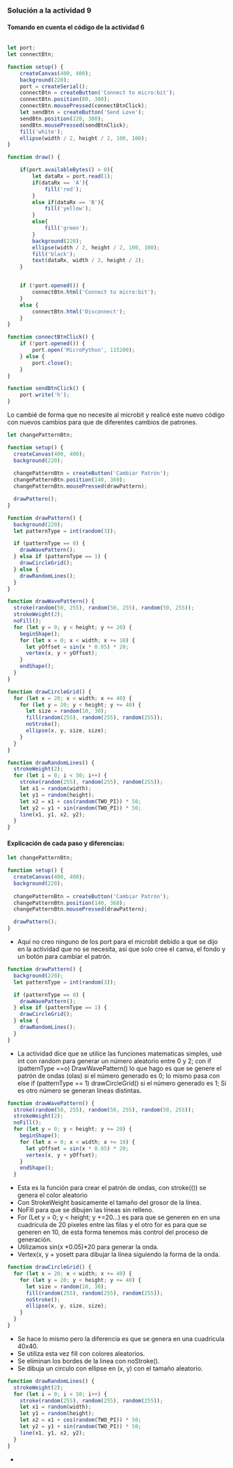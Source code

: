 <!-- Generando patrones visuales
Enunciado: crea un programa en p5.js que genere patrones visuales aleatorios utilizando funciones matemáticas simples (ej. random(), sin(), cos()). Experimenta con diferentes parámetros para modificar los patrones generados. No es necesario conectar con micro:bit en esta actividad.

Entrega: código del programa en p5.js y una captura de pantalla del patrón visual generado. Describe brevemente las funciones utilizadas y cómo modificaste los parámetros. -->

### Solución a la actividad 9

#### Tomando en cuenta el código de la actividad 6

``` js

let port;
let connectBtn;

function setup() {
    createCanvas(400, 400);
    background(220);
    port = createSerial();
    connectBtn = createButton('Connect to micro:bit');
    connectBtn.position(80, 300);
    connectBtn.mousePressed(connectBtnClick);
    let sendBtn = createButton('Send Love');
    sendBtn.position(220, 300);
    sendBtn.mousePressed(sendBtnClick);
    fill('white');
    ellipse(width / 2, height / 2, 100, 100);
}

function draw() {

    if(port.availableBytes() > 0){
        let dataRx = port.read(1);
        if(dataRx == 'A'){
            fill('red');   
        }
        else if(dataRx == 'B'){
            fill('yellow'); 
        }
        else{
            fill('green'); 
        }
        background(220);
        ellipse(width / 2, height / 2, 100, 100);
        fill('black');
        text(dataRx, width / 2, height / 2);
    }    


    if (!port.opened()) {
        connectBtn.html('Connect to micro:bit');
    } 
    else {
        connectBtn.html('Disconnect');
    }
}

function connectBtnClick() {
    if (!port.opened()) {
        port.open('MicroPython', 115200);
    } else {
        port.close();
    }
}

function sendBtnClick() {
    port.write('h');
}

```

Lo cambié de forma que no necesite al microbit y realicé este nuevo código con nuevos cambios para que de diferentes cambios de patrones.

``` js
let changePatternBtn;

function setup() {
  createCanvas(400, 400);
  background(220);
  
  changePatternBtn = createButton('Cambiar Patrón');
  changePatternBtn.position(140, 360);
  changePatternBtn.mousePressed(drawPattern);

  drawPattern();
}

function drawPattern() {
  background(220);
  let patternType = int(random(3));

  if (patternType == 0) {
    drawWavePattern();
  } else if (patternType == 1) {
    drawCircleGrid();
  } else {
    drawRandomLines();
  }
}

function drawWavePattern() {
  stroke(random(50, 255), random(50, 255), random(50, 255));
  strokeWeight(2);
  noFill();
  for (let y = 0; y < height; y += 20) {
    beginShape();
    for (let x = 0; x < width; x += 10) {
      let yOffset = sin(x * 0.05) * 20;
      vertex(x, y + yOffset);
    }
    endShape();
  }
}

function drawCircleGrid() {
  for (let x = 20; x < width; x += 40) {
    for (let y = 20; y < height; y += 40) {
      let size = random(10, 30);
      fill(random(255), random(255), random(255));
      noStroke();
      ellipse(x, y, size, size);
    }
  }
}

function drawRandomLines() {
  strokeWeight(2);
  for (let i = 0; i < 50; i++) {
    stroke(random(255), random(255), random(255));
    let x1 = random(width);
    let y1 = random(height);
    let x2 = x1 + cos(random(TWO_PI)) * 50;
    let y2 = y1 + sin(random(TWO_PI)) * 50;
    line(x1, y1, x2, y2);
  }
}
```

#### Explicación de cada paso y diferencias:

``` js
let changePatternBtn;

function setup() {
  createCanvas(400, 400);
  background(220);
  
  changePatternBtn = createButton('Cambiar Patrón');
  changePatternBtn.position(140, 360);
  changePatternBtn.mousePressed(drawPattern);

  drawPattern();
}
```

- Aquí no creo ninguno de los port para el microbit debido a que se dijo en la actividad que no se necesita, así que solo cree el canva, el fondo y un botón para cambiar el patrón.

``` js
function drawPattern() {
  background(220);
  let patternType = int(random(3));

  if (patternType == 0) {
    drawWavePattern();
  } else if (patternType == 1) {
    drawCircleGrid();
  } else {
    drawRandomLines();
  }
}
```
- La actividad dice que se utilice las funciones matematicas simples, usé int con random para generar un número aleatorio entre 0 y 2; con if (patternType ==o) DrawWavePattern() lo que hago es que se genere
el patrón de ondas (olas) si el número generado es 0; lo mismo pasa con else if (patternType == 1) drawCircleGrid() si el número generado es 1; Si es otro número se generan lineas distintas.

``` js
function drawWavePattern() {
  stroke(random(50, 255), random(50, 255), random(50, 255));
  strokeWeight(2);
  noFill();
  for (let y = 0; y < height; y += 20) {
    beginShape();
    for (let x = 0; x < width; x += 10) {
      let yOffset = sin(x * 0.05) * 20;
      vertex(x, y + yOffset);
    }
    endShape();
  }
```

- Esta es la función para crear el patrón de ondas, con stroke(()) se genera el color aleatorio
- Con StrokeWeight basicamente el tamaño del grosor de la línea.
- NoFill para que se dibujen las líneas sin relleno.
- For (Let y = 0; y < height; y +=20...) es para que se generen en en una cuadricula de 20 pixeles entre las filas y el otro for es para que se generen en 10, de esta forma tenemos más control
del proceso de generación.
- Utilizamos sin(x *0.05)*20 para generar la onda.
- Vertex(x, y + yosett para dibujar la línea siguiendo la forma de la onda.

``` js
function drawCircleGrid() {
  for (let x = 20; x < width; x += 40) {
    for (let y = 20; y < height; y += 40) {
      let size = random(10, 30);
      fill(random(255), random(255), random(255));
      noStroke();
      ellipse(x, y, size, size);
    }
  }
}

```
- Se hace lo mismo pero la diferencia es que se genera en una cuadricula 40x40.
-  Se utiliza esta vez fill con colores aleatorios.
-  Se eliminan los bordes de la linea con noStroke().
-  Se dibuja un circulo con ellipse en (x, y) con el tamaño aleatorio.

``` js
function drawRandomLines() {
  strokeWeight(2);
  for (let i = 0; i < 50; i++) {
    stroke(random(255), random(255), random(255));
    let x1 = random(width);
    let y1 = random(height);
    let x2 = x1 + cos(random(TWO_PI)) * 50;
    let y2 = y1 + sin(random(TWO_PI)) * 50;
    line(x1, y1, x2, y2);
  }
}
```
- 

